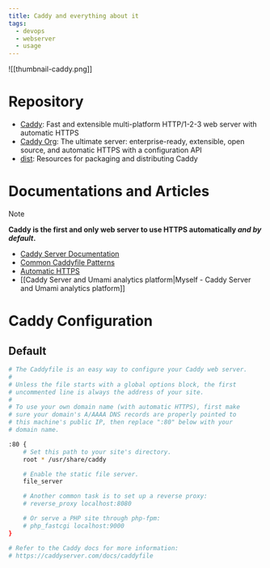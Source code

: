 ```yaml
---
title: Caddy and everything about it
tags:
  - devops
  - webserver
  - usage
---
```

![[thumbnail-caddy.png]]

# Repository

- [Caddy](https://github.com/caddyserver/caddy): Fast and extensible multi-platform HTTP/1-2-3 web server with automatic HTTPS
- [Caddy Org](https://github.com/caddyserver): The ultimate server: enterprise-ready, extensible, open source, and automatic HTTPS with a configuration API
- [dist](https://github.com/caddyserver/dist): Resources for packaging and distributing Caddy
# Documentations and Articles

>[!note]
>**Caddy is the first and only web server to use HTTPS automatically _and by default_.**

- [Caddy Server Documentation](https://caddyserver.com/docs/)
- [Common Caddyfile Patterns](https://caddyserver.com/docs/caddyfile/patterns)
- [Automatic HTTPS](https://caddyserver.com/docs/automatic-https)
- [[Caddy Server and Umami analytics platform|Myself - Caddy Server and Umami analytics platform]]
# Caddy Configuration

## Default

```bash
# The Caddyfile is an easy way to configure your Caddy web server.
#
# Unless the file starts with a global options block, the first
# uncommented line is always the address of your site.
#
# To use your own domain name (with automatic HTTPS), first make
# sure your domain's A/AAAA DNS records are properly pointed to
# this machine's public IP, then replace ":80" below with your
# domain name.

:80 {
	# Set this path to your site's directory.
	root * /usr/share/caddy

	# Enable the static file server.
	file_server

	# Another common task is to set up a reverse proxy:
	# reverse_proxy localhost:8080

	# Or serve a PHP site through php-fpm:
	# php_fastcgi localhost:9000
}

# Refer to the Caddy docs for more information:
# https://caddyserver.com/docs/caddyfile
```